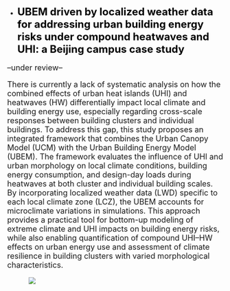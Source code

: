 - <a href="https://papers.ssrn.com/sol3/papers.cfm?abstract_id=5555721" style="color: black; text-decoration: none;">
    <strong><span style="font-size: 24px;">UBEM driven by localized weather data for addressing urban building energy risks under compound heatwaves and UHI: a Beijing campus case study</span></strong>
  </a>
<p style="font-size: 18px;">–under review–</p>

<p style="font-size: 18px;">
    There is currently a lack of systematic analysis on how the combined effects of urban heat islands (UHI) and heatwaves (HW) differentially impact local climate and building energy use, especially regarding cross-scale responses between building clusters and individual buildings. To address this gap, this study proposes an integrated framework that combines the Urban Canopy Model (UCM) with the Urban Building Energy Model (UBEM). The framework evaluates the influence of UHI and urban morphology on local climate conditions, building energy consumption, and design-day loads during heatwaves at both cluster and individual building scales. By incorporating localized weather data (LWD) specific to each local climate zone (LCZ), the UBEM accounts for microclimate variations in simulations. This approach provides a practical tool for bottom-up modeling of extreme climate and UHI impacts on building energy risks, while also enabling quantification of compound UHI–HW effects on urban energy use and assessment of climate resilience in building clusters with varied morphological characteristics.
</p>

<a href="https://papers.ssrn.com/sol3/papers.cfm?abstract_id=5555721">
  <img src="https://shawnzhang7829.github.io/worksimage/Paper_1.jpg" style="max-width: 80%; height: auto; display: block; margin: 15px auto;"/>
</a>
